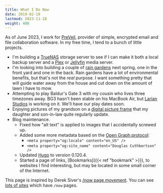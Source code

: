 ```yaml
---
title: What I Do Now
date: 2019-02-10
lastmod: 2023-11-18
weight: 400
---
```

As of June 2023, I work for [PreVeil](https://www.preveil.com/), provider of simple, encrypted email and file collaboration software. In my free time, I tend to a bunch of little projects.
<!--more-->

- I'm building a [TrueNAS](https://www.truenas.com/truenas-core/) storage server to see if I can make it both a local backup server and a [Plex](https://www.plex.tv/) or [Jellyfin](https://jellyfin.org/) media server.
- I'm looking into building a couple of [rain gardens](https://www.epa.gov/soakuptherain/soak-rain-rain-gardens) next spring, one in the front yard and one in the back. Rain gardens have a lot of environmental benefits, but that's not the _real_ purpose. I want something pretty that will guide water away from the house and cut down on the amount of lawn I have to mow.
- Attempting to play Baldur's Gate 3 with my cousin who lives three timezones away. BG3 hasn't been stable on his MacBook Air, but [Larian Studios](https://larian.com/) is working on it. We'll have our play dates soon.
- Enjoying pictures of my grandson on a [digital picture frame](https://auraframes.com/) that my daughter and son-in-law quite regularly update.
- Blog maintenance.
  - Fixed how "alt text" is applied to images that I accidentally screwed up.
  - Added some more metadata based on the [Open Graph protocol](https://ogp.me/):
    - `<meta property="og:locale" content="en_US" />`
    - `<meta property="og:site_name" content="Douglas Cuthbertson" />`
  - Updated [Hugo] to version 0.120.4.
  - Started a page of links, [Bookmarks]({{< ref "bookmark" >}}), to websites I find interesting, but may be located in some small corner of the Internet.

This page is inspired by Derek Siver's [/now page movement](https://sivers.org/nowff). You can see [lots of sites](http://nownownow.com/) which have `/now` pages.

[f5]: https://f5.com
[hugo]: https://gohugo.io
